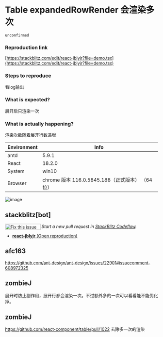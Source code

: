 # Table expandedRowRender 会渲染多次

`unconfirmed`

### Reproduction link

[https://stackblitz.com/edit/react-jblyjr?file=demo.tsx](https://stackblitz.com/edit/react-jblyjr?file=demo.tsx)

### Steps to reproduce

看log输出

### What is expected?

展开后只渲染一次

### What is actually happening?

渲染次数随着展开行数递增

| Environment | Info                                             |
| ----------- | ------------------------------------------------ |
| antd        | 5.9.1                                            |
| React       | 18.2.0                                           |
| System      | win10                                            |
| Browser     | chrome 版本 116.0.5845.188（正式版本） （64 位） |

<!-- generated by ant-design-issue-helper. DO NOT REMOVE -->

![image](https://github.com/ant-design/ant-design/assets/7894779/c89d8dc6-9113-4b5b-837d-ada47de8b226)

## stackblitz[bot]

<a href='https://stackblitz.com/~/github.com/ant-design/ant-design/issues/44890?repros=react-jblyjr'><img src='https://developer.stackblitz.com/img/fix_this_issue_small.svg' alt='Fix this issue in StackBlitz Codeflow' align='left' width='117' height='20'></a> _Start a new pull request in [StackBlitz Codeflow](https://stackblitz.com/~/github.com/ant-design/ant-design/issues/44890?repros=react-jblyjr)._

- [**react-jblyjr** (Open reproduction)](https://stackblitz.com/edit/react-jblyjr?issueRepo=ant-design/ant-design&issueNumber=44890)

## afc163

https://github.com/ant-design/ant-design/issues/22901#issuecomment-608972325

## zombieJ

展开时防止副作用，展开行都会渲染一次。不过额外多的一次可以看看能不能优化掉。

## zombieJ

https://github.com/react-component/table/pull/1022 去除多一次的渲染
